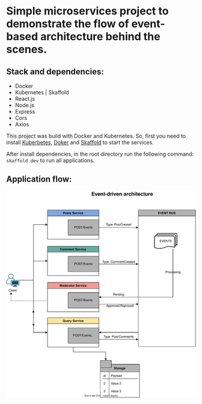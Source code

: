  # Simple microservices project to demonstrate the flow of event-based architecture behind the scenes.

 ## Stack and dependencies:
  - Docker
  - Kubernetes | Skaffold
  - React.js
  - Node.js
  - Express
  - Cors
  - Axios


 
This project was build with Docker and Kubernetes. So, first you need to install [Kuberbetes](https://kubernetes.io/docs/tasks/tools), [Doker](https://docs.docker.com/engine/install/) and [Skaffold](https://skaffold.dev/docs/install/) to start the services.


After install dependencies, in the root directory run the following command: ```skaffold dev``` to run all applications.

## Application flow:
  
  <img src="./assets/Event-driven%20architecture.svg"/>